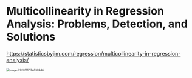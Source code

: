 # Multicollinearity in Regression Analysis: Problems, Detection, and Solutions

https://statisticsbyjim.com/regression/multicollinearity-in-regression-analysis/

<img src="../${image}/image-20201117174830946.png" alt="image-20201117174830946" style="zoom:50%;" />